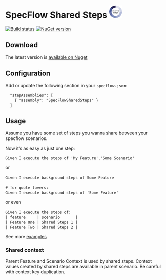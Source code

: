# SpecFlow Shared Steps <img src="https://raw.githubusercontent.com/Bakanych/SpecFlowSharedSteps/master/shared-steps-nuget-icon.png" width="40"/>

[![Build status](https://ci.appveyor.com/api/projects/status/g18m571fd85vtiys?svg=true)](https://ci.appveyor.com/project/Bakanych/specflowsharedsteps) [![NuGet version](https://badge.fury.io/nu/specflow.sharedsteps.svg)](https://badge.fury.io/nu/specflow.sharedsteps)

## Download

The latest version is [available on Nuget](https://www.nuget.org/packages/SpecFlow.SharedSteps/)

## Configuration

Add or update the following section in your `specflow.json`:

```
  "stepAssemblies": [
    { "assembly": "SpecFlowSharedSteps" }
  ]
```

## Usage

Assume you have some set of steps you wanna share between your specflow scenarios.

Now it's as easy as just one step:

```gherkin
Given I execute the steps of 'My Feature'.'Some Scenario'
```

or

```gherkin
Given I execute background steps of Some Feature

# for quote lovers:
Given I execute background steps of 'Some Feature'
```

or even

```gherkin
Given I execute the steps of:
| feature     | scenario       |
| Feature One | Shared Steps 1 |
| Feature Two | Shared Steps 2 |
```

See more [examples](https://github.com/Bakanych/SpecFlowSharedSteps/blob/master/SpecFlowSharedSteps.Tests/Features/MasterFeature.feature)

### Shared context

Parent Feature and Scenario Context is used by shared steps. Context values created by shared steps are available in parent scenario.
Be careful with context key duplication.
